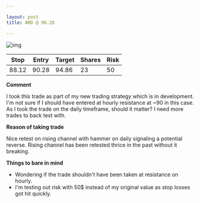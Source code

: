 ```yaml
---

layout: post
title: AMD @ 90.28

---
```




![img](https://i.imgur.com/X6R9UTS.png)

| Stop  | Entry | Target | Shares | Risk |
| ----- | ----- | ------ | ------ | ---- |
| 88.12 | 90.28 | 94.86  | 23     | 50   |

**Comment**

I took this trade as part of my new trading strategy which is in development. I'm not sure if I should have entered at hourly resistance at ~90 in this case. As I took the trade on the daily timeframe, should it matter? I need more trades to back test with.

**Reason of taking trade**

Nice retest on rising channel with hammer on daily signaling a potential reverse. 
Rising channel has been retested thrice in the past without it breaking.

**Things to bare in mind**

- Wondering if the trade shouldn't have been taken at resistance on hourly.
- I'm testing out risk with 50$ instead of my original value as stop losses got hit quickly.
